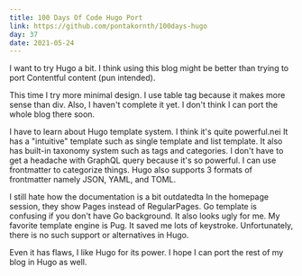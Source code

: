 ```yaml
---
title: 100 Days Of Code Hugo Port
link: https://github.com/pontakornth/100days-hugo
day: 37
date: 2021-05-24
---
```

I want to try Hugo a bit. I think using this blog might be better than trying to port Contentful content
(pun intended).<!--more-->


This time I try more minimal design. I use table tag because it makes more sense than div. Also, I haven't
complete it yet. I don't think I can port the whole blog there soon.


I have to learn about Hugo template system. I think it's quite powerful.nei It has a "intuitive" template
such as single template and list template. It also has built-in taxonomy system such as tags and categories. I don't have to get a headache with GraphQL query because it's so powerful. I can use frontmatter to categorize things. Hugo also supports 3 formats of frontmatter namely JSON, YAML, and TOML.


I still hate how the documentation is a bit outdatedta In the homepage session, they show Pages instead of
RegularPages. Go template is confusing if you don't have Go background. It also looks ugly for me. My favorite template engine is Pug. It saved me lots of keystroke. Unfortunately, there is no such support or alternatives in Hugo.


Even it has flaws, I like Hugo for its power. I hope I can port the rest of my blog in Hugo as well.